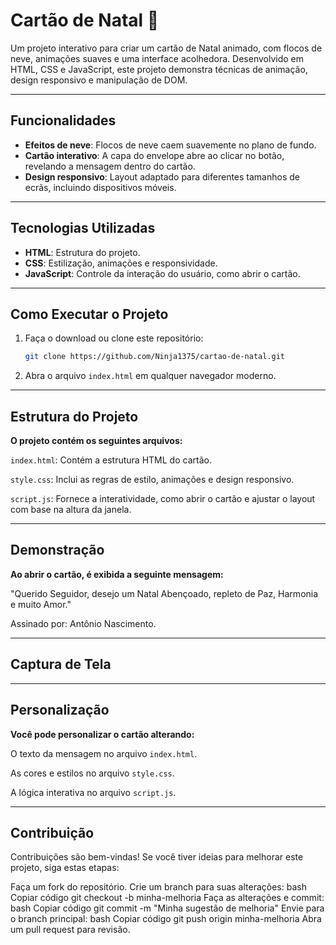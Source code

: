 # Cartão de Natal 🎄

Um projeto interativo para criar um cartão de Natal animado, com flocos de neve, animações suaves e uma interface acolhedora. Desenvolvido em HTML, CSS e JavaScript, este projeto demonstra técnicas de animação, design responsivo e manipulação de DOM.

---

## Funcionalidades

- **Efeitos de neve**: Flocos de neve caem suavemente no plano de fundo.
- **Cartão interativo**: A capa do envelope abre ao clicar no botão, revelando a mensagem dentro do cartão.
- **Design responsivo**: Layout adaptado para diferentes tamanhos de ecrãs, incluindo dispositivos móveis.

---

## Tecnologias Utilizadas

- **HTML**: Estrutura do projeto.
- **CSS**: Estilização, animações e responsividade.
- **JavaScript**: Controle da interação do usuário, como abrir o cartão.

---

## Como Executar o Projeto

1. Faça o download ou clone este repositório:
   ```bash
   git clone https://github.com/Ninja1375/cartao-de-natal.git
   ```
2. Abra o arquivo ```index.html``` em qualquer navegador moderno.

---

## Estrutura do Projeto

**O projeto contém os seguintes arquivos:**

```index.html```: Contém a estrutura HTML do cartão.

```style.css```: Inclui as regras de estilo, animações e design responsivo.

```script.js```: Fornece a interatividade, como abrir o cartão e ajustar o layout com base na altura da janela.

---

## Demonstração

**Ao abrir o cartão, é exibida a seguinte mensagem:**

"Querido Seguidor, desejo um Natal Abençoado, repleto de Paz, Harmonia e muito Amor."

Assinado por: Antônio Nascimento.

---

## Captura de Tela

---

## Personalização

**Você pode personalizar o cartão alterando:**

O texto da mensagem no arquivo ```index.html```.

As cores e estilos no arquivo ```style.css```.

A lógica interativa no arquivo ```script.js```.

---

## Contribuição

Contribuições são bem-vindas! Se você tiver ideias para melhorar este projeto, siga estas etapas:

Faça um fork do repositório.
Crie um branch para suas alterações:
bash
Copiar código
git checkout -b minha-melhoria
Faça as alterações e commit:
bash
Copiar código
git commit -m "Minha sugestão de melhoria"
Envie para o branch principal:
bash
Copiar código
git push origin minha-melhoria
Abra um pull request para revisão.
